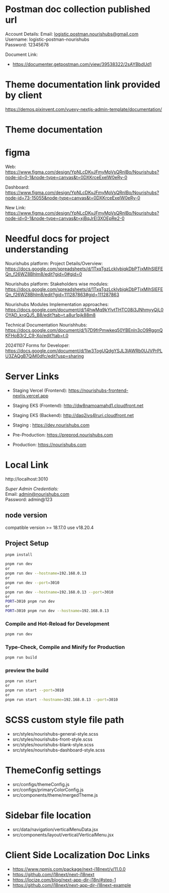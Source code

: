 # Postman doc collection published url

Account Details:
Email: logistic.postman.nourishubs@gmail.com <br>
Username: logistic-postman-nourishubs <br>
Password: 12345678 <br>

Document Link:

- https://documenter.getpostman.com/view/39538322/2sAYBbdUd1

<!-- # unplugin-vue-router
https://github.com/posva/unplugin-vue-router

# vite-plugin-vue-layouts
https://github.com/JohnCampionJr/vite-plugin-vue-layouts -->

# Theme documentation link provided by client

https://demos.pixinvent.com/vuexy-nextjs-admin-template/documentation/

# Theme documentation

<!-- https://demos.pixinvent.com/vuexy-vuejs-admin-template/documentation/
https://demos.pixinvent.com/vuexy-vuejs-admin-template/documentation/guide/installation.html#nuxt -->

# figma

Web:
https://www.figma.com/design/YpNLcDKvJFmyMpVsQRnlBo/Nourishubs?node-id=0-1&node-type=canvas&t=0DXKrceExelW0eRy-0

Dashboard:
https://www.figma.com/design/YpNLcDKvJFmyMpVsQRnlBo/Nourishubs?node-id=73-15055&node-type=canvas&t=0DXKrceExelW0eRy-0

New Link:
https://www.figma.com/design/YpNLcDKvJFmyMpVsQRnlBo/Nourishubs?node-id=0-1&node-type=canvas&t=xjBqJrEl3XOEpRe2-0

# Needful docs for project understanding

Nourishubs platform: Project Details/Overview:
https://docs.google.com/spreadsheets/d/1TxqTgzLcklvbjqkDbPTjxMIhSlEFEQn_f26WZ8Bhlm8/edit?gid=0#gid=0

Nourishubs platform: Stakeholders wise modules:
https://docs.google.com/spreadsheets/d/1TxqTgzLcklvbjqkDbPTjxMIhSlEFEQn_f26WZ8Bhlm8/edit?gid=111287863#gid=111287863

Nourishubs Modules Implementation approaches:
https://docs.google.com/document/d/14hwMq9kYIvtTHTC08i3JNhmyyQjL0OYAD_krqQJ5_B8/edit?tab=t.a8ur1pjk88m8

Technical Documentation Nourishhubs:
https://docs.google.com/document/d/1j7D9frPmwkeq50YBEnIn3cO9RggnQKFHoB3r2_C9-Xo/edit?tab=t.0

20241107 Forms for Developer:
https://docs.google.com/document/d/1Iw3TogUQdgYSJL3lAWRb0UJVPrPLU3ZAQgB7QiM0dfc/edit?usp=sharing

# Server Links

- Staging Vercel (Frontend): https://nourishubs-frontend-nextjs.vercel.app
- Staging EKS (Frontend): http://dw8namoamahd1.cloudfront.net
- Staging EKS (Backend): http://daq2ivs4lruri.cloudfront.net

- Staging : https://dev.nourishubs.com
- Pre-Production: https://preprod.nourishubs.com
- Production: https://nourishubs.com

# Local Link

http://localhost:3010

_Super Admin Credentials:_ <br>
Email: admin@nourishubs.com <br>
Password: admin@123

## node version

compatible version >= 18.17.0
use v18.20.4

## Project Setup

```sh
pnpm install

pnpm run dev
or
pnpm run dev --hostname=192.168.0.13
or
pnpm run dev --port=3010
or
pnpm run dev --hostname=192.168.0.13 --port=3010
or
PORT=3010 pnpm run dev
or
PORT=3010 pnpm run dev --hostname=192.168.0.13
```

### Compile and Hot-Reload for Development

```sh
pnpm run dev
```

### Type-Check, Compile and Minify for Production

```sh
pnpm run build
```

### preview the build

```sh
pnpm run start
or
pnpm run start --port=3010
or
pnpm run start --hostname=192.168.0.13 --port=3010
```

<!-- ### run the build in production mode
```sh
node .output/server/index.mjs
or
NITRO_PORT=4000 node .output/server/index.mjs
or
NITRO_PORT=4000 NITRO_HOST=192.168.0.13 node .output/server/index.mjs
``` -->

<!-- # run nuxt full-version theme
NITRO_PORT=3000 pnpm run dev
pnpm run build
AUTH_SECRET=YOUR_SECRET AUTH_ORIGIN=http://localhost:3015 NITRO_PORT=3015 node .output/server/index.mjs
AUTH_SECRET=YOUR_SECRET AUTH_ORIGIN=http://192.168.0.13:3015 NITRO_PORT=3015 node .output/server/index.mjs -->

<!-- # SCSS custom variables
Define: @layouts/styles/_variables.scss <br>
Use as: @layouts/styles/nourishubs/_nourishubs-style.scss -->

# SCSS custom style file path

- src/styles/nourishubs-general-style.scss
- src/styles/nourishubs-front-style.scss
- src/styles/nourishubs-blank-style.scss
- src/styles/nourishubs-dashboard-style.scss

# ThemeConfig settings

- src/configs/themeConfig.js
- src/configs/primaryColorConfig.js
- src/components/theme/mergedTheme.js
  <!-- - plugins/vuetify/theme.js -->
  <!-- - src/components/theme/index.jsx -->

<!-- # Theme common functions and constants
- /utils/constants.js
- /utils/commonFunctions.js
- /utils/global-filters.js
- /utils/global-functions.js -->

# Sidebar file location

- src/data/navigation/verticalMenuData.jsx
- src/components/layout/vertical/VerticalMenu.jsx

<!-- # Vue Toastification
Git repo: https://github.com/Maronato/vue-toastification/tree/next
Usefull links:
- https://vue-toastification.maronato.dev -->

# Client Side Localization Doc Links

- https://www.npmjs.com/package/next-i18next/v/11.0.0
- https://github.com/i18next/next-i18next
- https://locize.com/blog/next-app-dir-i18n/#step-1
- https://github.com/i18next/next-app-dir-i18next-example
